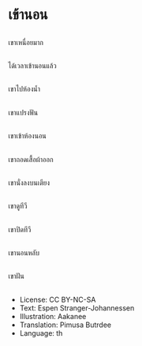 # เข้านอน

##
เขาเหนื่อยมาก

##
ได้เวลาเข้านอนแล้ว

##
เขาไปห้องน้ำ

##
เขาแปรงฟัน

##
เขาเข้าห้องนอน

##
เขาถอดเสื้อผ้าออก

##
เขานั่งลงบนเตียง

##
เขาดูทีวี

##
เขาปิดทีวี

##
เขานอนหลับ

##
เขาฝัน

##
* License: CC BY-NC-SA
* Text: Espen Stranger-Johannessen
* Illustration: Aakanee
* Translation: Pimusa Butrdee
* Language: th
